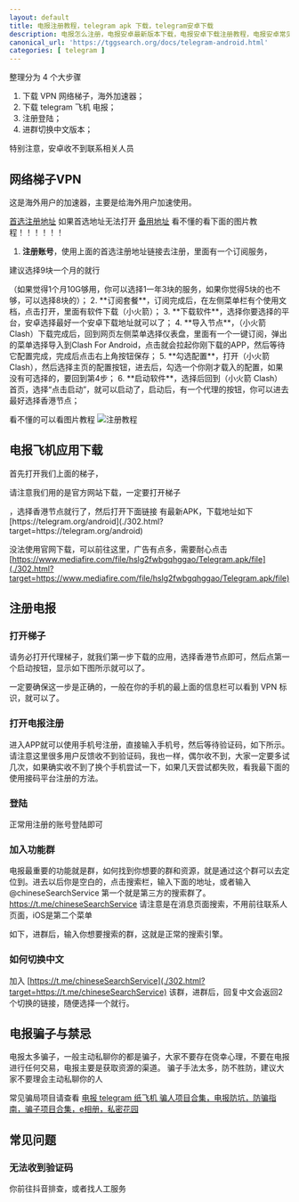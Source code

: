 ```yaml
---
layout: default
title: 电报注册教程，telegram apk 下载，telegram安卓下载
description: 电报怎么注册，电报安卓最新版本下载，电报安卓下载注册教程，电报安卓常见问题，鸿蒙系统华为解决方案，电报apk下载地址
canonical_url: 'https://tggsearch.org/docs/telegram-android.html'
categories: [ telegram ]
---
```

整理分为 4 个大步骤
1. 下载 VPN 网络梯子，海外加速器；
2. 下载 telegram 飞机 电报；
3. 注册登陆；
4. 进群切换中文版本；

特别注意，安卓收不到联系相关人员

## 网络梯子VPN
这是海外用户的加速器，主要是给海外用户加速使用。

[首选注册地址](https://www.三毛机场.live/#/register?code=6xuhG85m)
如果首选地址无法打开
[备用地址](https://www.三毛机场.live/#/register?code=6xuhG85m)
看不懂的看下面的图片教程！！！！！！
1. **注册账号**，使用上面的首选注册地址链接去注册，里面有一个订阅服务， 
<p class="red-text-word">建议选择9块一个月的就行</p>
 （如果觉得1个月10G够用，你可以选择1一年3块的服务，如果你觉得5块的也不够，可以选择8块的）；
2. **订阅套餐**，订阅完成后，在左侧菜单栏有个使用文档，点击打开，里面有软件下载（小火箭）；
3. **下载软件**，选择你要选择的平台，安卓选择最好一个安卓下载地址就可以了；
4. **导入节点**，（小火箭 Clash）下载完成后，回到网页左侧菜单选择仪表盘，里面有一个一键订阅，弹出的菜单选择导入到Clash For Android，点击就会拉起你刚下载的APP，然后等待它配置完成，完成后点击右上角按钮保存；
5. **勾选配置**，打开（小火箭 Clash），然后选择主页的配置按钮，进去后，勾选一个你刚才载入的配置，如果没有可选择的，要回到第4步；
6. **启动软件**，选择后回到（小火箭 Clash）首页，选择“点击启动”，就可以启动了，启动后，有一个代理的按钮，你可以进去最好选择香港节点；

看不懂的可以看图片教程
![注册教程](https://cdn.jsdelivr.net/gh/tggsearch/tggsearch.github.io/assets/img/android-register.webp)

## 电报飞机应用下载
首先打开我们上面的梯子， 
<p class="red-text-word">请注意我们用的是官方网站下载，一定要打开梯子</p>
 ，选择香港节点就行了，然后打开下面链接
有最新APK，下载地址如下
[https://telegram.org/android](./302.html?target=https://telegram.org/android)

没法使用官网下载，可以前往这里，广告有点多，需要耐心点击
[https://www.mediafire.com/file/hslg2fwbgqhggao/Telegram.apk/file](./302.html?target=https://www.mediafire.com/file/hslg2fwbgqhggao/Telegram.apk/file)

## 注册电报
### 打开梯子
请务必打开代理梯子，就我们第一步下载的应用，选择香港节点即可，然后点第一个启动按钮，显示如下图所示就可以了。 
<p class="red-text-word">一定要确保这一步是正确的，一般在你的手机的最上面的信息栏可以看到 VPN 标识，就可以了。</p>
 
### 打开电报注册
进入APP就可以使用手机号注册，直接输入手机号，然后等待验证码，如下所示。请注意这里很多用户反馈收不到验证码，我也一样，偶尔收不到，大家一定要多试几次，如果确实收不到了换个手机尝试一下，如果几天尝试都失败，看我最下面的使用接码平台注册的方法。
### 登陆
正常用注册的账号登陆即可
### 加入功能群
电报最重要的功能就是群，如何找到你想要的群和资源，就是通过这个群可以去定位到。进去以后你是空白的，点击搜索栏，输入下面的地址，或者输入@chineseSearchService 第一个就是第三方的搜索群了。
https://t.me/chineseSearchService
请注意是在消息页面搜索，不用前往联系人页面，iOS是第二个菜单

如下，进群后，输入你想要搜索的群，这就是正常的搜索引擎。
### 如何切换中文
加入 [https://t.me/chineseSearchService](./302.html?target=https://t.me/chineseSearchService) 该群，进群后，回复中文会返回2个切换的链接，随便选择一个就行。
## 电报骗子与禁忌
电报太多骗子，一般主动私聊你的都是骗子，大家不要存在侥幸心理，不要在电报进行任何交易，电报主要是获取资源的渠道。
骗子手法太多，防不胜防，建议大家不要理会主动私聊你的人

常见骗局项目请查看 [电报 telegram 纸飞机 骗人项目合集，电报防坑，防骗指南，骗子项目合集，e相册，私密花园](./telegram-scam.html)
## 常见问题
### 无法收到验证码
你前往抖音排查，或者找人工服务